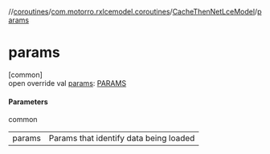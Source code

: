 //[coroutines](../../../index.md)/[com.motorro.rxlcemodel.coroutines](../index.md)/[CacheThenNetLceModel](index.md)/[params](params.md)

# params

[common]\
open override val [params](params.md): [PARAMS](index.md)

#### Parameters

common

| | |
|---|---|
| params | Params that identify data being loaded |
